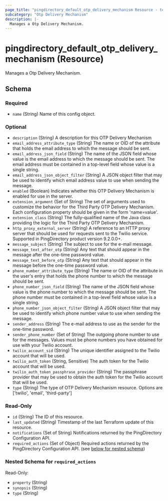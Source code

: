 ```yaml
---
page_title: "pingdirectory_default_otp_delivery_mechanism Resource - terraform-provider-pingdirectory"
subcategory: "Otp Delivery Mechanism"
description: |-
  Manages a Otp Delivery Mechanism.
---
```


# pingdirectory_default_otp_delivery_mechanism (Resource)

Manages a Otp Delivery Mechanism.



<!-- schema generated by tfplugindocs -->
## Schema

### Required

- `name` (String) Name of this config object.

### Optional

- `description` (String) A description for this OTP Delivery Mechanism
- `email_address_attribute_type` (String) The name or OID of the attribute that holds the email address to which the message should be sent.
- `email_address_json_field` (String) The name of the JSON field whose value is the email address to which the message should be sent. The email address must be contained in a top-level field whose value is a single string.
- `email_address_json_object_filter` (String) A JSON object filter that may be used to identify which email address value to use when sending the message.
- `enabled` (Boolean) Indicates whether this OTP Delivery Mechanism is enabled for use in the server.
- `extension_argument` (Set of String) The set of arguments used to customize the behavior for the Third Party OTP Delivery Mechanism. Each configuration property should be given in the form 'name=value'.
- `extension_class` (String) The fully-qualified name of the Java class providing the logic for the Third Party OTP Delivery Mechanism.
- `http_proxy_external_server` (String) A reference to an HTTP proxy server that should be used for requests sent to the Twilio service. Supported in PingDirectory product version 9.2.0.0+.
- `message_subject` (String) The subject to use for the e-mail message.
- `message_text_after_otp` (String) Any text that should appear in the message after the one-time password value.
- `message_text_before_otp` (String) Any text that should appear in the message before the one-time password value.
- `phone_number_attribute_type` (String) The name or OID of the attribute in the user's entry that holds the phone number to which the message should be sent.
- `phone_number_json_field` (String) The name of the JSON field whose value is the phone number to which the message should be sent. The phone number must be contained in a top-level field whose value is a single string.
- `phone_number_json_object_filter` (String) A JSON object filter that may be used to identify which phone number value to use when sending the message.
- `sender_address` (String) The e-mail address to use as the sender for the one-time password.
- `sender_phone_number` (Set of String) The outgoing phone number to use for the messages. Values must be phone numbers you have obtained for use with your Twilio account.
- `twilio_account_sid` (String) The unique identifier assigned to the Twilio account that will be used.
- `twilio_auth_token` (String, Sensitive) The auth token for the Twilio account that will be used.
- `twilio_auth_token_passphrase_provider` (String) The passphrase provider that may be used to obtain the auth token for the Twilio account that will be used.
- `type` (String) The type of OTP Delivery Mechanism resource. Options are ['twilio', 'email', 'third-party']

### Read-Only

- `id` (String) The ID of this resource.
- `last_updated` (String) Timestamp of the last Terraform update of this resource.
- `notifications` (Set of String) Notifications returned by the PingDirectory Configuration API.
- `required_actions` (Set of Object) Required actions returned by the PingDirectory Configuration API. (see [below for nested schema](#nestedatt--required_actions))

<a id="nestedatt--required_actions"></a>
### Nested Schema for `required_actions`

Read-Only:

- `property` (String)
- `synopsis` (String)
- `type` (String)



